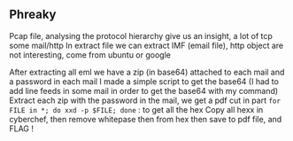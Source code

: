 ## Phreaky

Pcap file, analysing the protocol hierarchy give us an insight, a lot of tcp some mail/http
In extract file we can extract IMF (email file), http object are not interesting, come from ubuntu or google

After extracting all eml we have a zip (in base64) attached to each mail and a password in each mail
I made a simple script to get the base64 (I had to add line feeds in some mail in order to get the base64 with my command)
Extract each zip with the password in the mail, we get a pdf cut in part
`for FILE in *; do xxd -p $FILE; done` : to get all the hex
Copy all hexx in cyberchef, then remove whitepase then from hex then save to pdf file, and FLAG !
